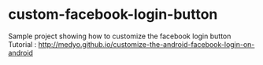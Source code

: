 # custom-facebook-login-button
Sample project showing how to customize the facebook login button  
Tutorial : http://medyo.github.io/customize-the-android-facebook-login-on-android
